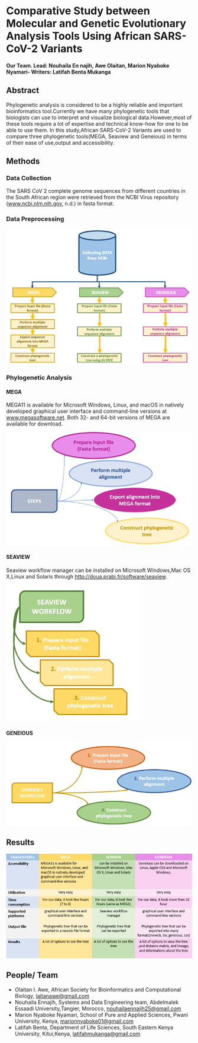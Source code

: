 # Comparative Study between Molecular and Genetic Evolutionary Analysis Tools Using African SARS-CoV-2 Variants
#### Our Team. Lead: Nouhaila En najih, Awe Olaitan, Marion Nyaboke Nyamari- Writers: Latifah Benta Mukanga

## Abstract
Phylogenetic analysis is considered to be a highly reliable and important bioinformatics tool.Currently we have many phylogenetic tools that biologists can use to interpret and visualize biological data.However,most of these tools require a lot of expertise and technical know-how for one to be able to use them. In this study,African SARS-CoV-2 Variants are used to compare three phylogenetic tools(MEGA, Seaview and Geneious) in terms of their ease of use,output and accessibility.

## Methods
### Data Collection

The SARS CoV 2 complete genome  sequences from different countries in the South African region were retrieved from the NCBI Virus repository (www.ncbi.nlm.nih.gov, n.d.) in fasta format.

### Data Preprocessing

![GeneralWorkflow](figures/workflow.PNG)


### Phylogenetic Analysis

#### MEGA

MEGA11 is available for Microsoft Windows, Linux, and macOS in natively developed graphical user interface and command-line versions at www.megasoftware.net.  Both 32- and 64-bit versions of MEGA are available for download.

![MEGAWorkflow](figures/workflowMEGA.PNG)


#### SEAVIEW

Seaview workflow manager can be installed on Microsoft Windows,Mac OS X,Linux and Solaris through  http://doua.prabi.fr/software/seaview.


![SEAVIEWWorkflow](figures/workflowSEAVIEW.PNG)

#### GENEIOUS

![GENEIOUSWorkflow](figures/geneiousWorkflow.PNG)

## Results

![Results](figures/Results.PNG) 

## People/ Team
* Olaitan I. Awe, African Society for Bioinformatics and Computational Biology, laitanawe@gmail.com
* Nouhaila Ennajih, Systems and Data Engineering team, Abdelmalek Essaadi University,Tangier, Morocco, nouhailaennajih25@gmail.com
* Marion Nyaboke Nyamari, School of Pure and Applied Sciences, Pwani University, Kenya, marionnyaboke01@gmail.com
* Latifah Benta, Department of Life Sciences, South Eastern Kenya University, Kitui,Kenya, latifahmukanga@gmail.com
